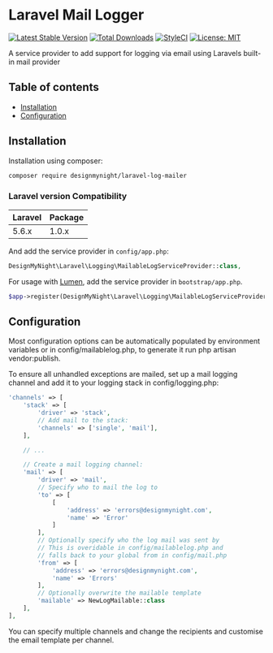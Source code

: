 Laravel Mail Logger
===============

[![Latest Stable Version](http://img.shields.io/github/release/designmynight/laravel-log-mailer.svg)](https://packagist.org/packages/designmynight/laravel-log-mailer) [![Total Downloads](http://img.shields.io/packagist/dm/designmynight/laravel-log-mailer.svg)](https://packagist.org/packages/designmynight/laravel-log-mailer)
[![StyleCI](https://github.styleci.io/repos/147424037/shield?branch=master)](https://github.styleci.io/repos/147424037)
[![License: MIT](https://img.shields.io/badge/License-MIT-yellow.svg)](https://opensource.org/licenses/MIT)

A service provider to add support for logging via email using Laravels built-in mail provider

Table of contents
-----------------
* [Installation](#installation)
* [Configuration](#configuration)

Installation
------------

Installation using composer:

```sh
composer require designmynight/laravel-log-mailer
```

### Laravel version Compatibility

 Laravel  | Package |
:---------|:--------|
 5.6.x    | 1.0.x   |

And add the service provider in `config/app.php`:

```php
DesignMyNight\Laravel\Logging\MailableLogServiceProvider::class,
```

For usage with [Lumen](http://lumen.laravel.com), add the service provider in `bootstrap/app.php`.

```php
$app->register(DesignMyNight\Laravel\Logging\MailableLogServiceProvider::class);
```

Configuration
------------

Most configuration options can be automatically populated by environment variables or in config/mailablelog.php, to generate it run php artisan vendor:publish.

To ensure all unhandled exceptions are mailed, set up a mail logging channel and add it to your logging stack in config/logging.php:

```php
'channels' => [
    'stack' => [
        'driver' => 'stack',
        // Add mail to the stack:
        'channels' => ['single', 'mail'],
    ],

    // ...

    // Create a mail logging channel:
    'mail' => [
        'driver' => 'mail',
        // Specify who to mail the log to
        'to' => [
            [
                'address' => 'errors@designmynight.com',
                'name' => 'Error'
            ]
        ],
        // Optionally specify who the log mail was sent by
        // This is overidable in config/mailablelog.php and
        // falls back to your global from in config/mail.php
        'from' => [
            'address' => 'errors@designmynight.com',
            'name' => 'Errors'
        ],
        // Optionally overwrite the mailable template
        'mailable' => NewLogMailable::class
    ],
],
```

You can specify multiple channels and change the recipients and customise the email template per channel.

